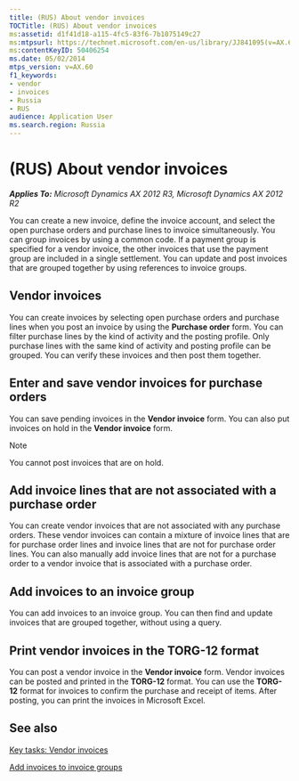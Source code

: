 ```yaml
---
title: (RUS) About vendor invoices
TOCTitle: (RUS) About vendor invoices
ms:assetid: d1f41d18-a115-4fc5-83f6-7b1075149c27
ms:mtpsurl: https://technet.microsoft.com/en-us/library/JJ841095(v=AX.60)
ms:contentKeyID: 50406254
ms.date: 05/02/2014
mtps_version: v=AX.60
f1_keywords:
- vendor
- invoices
- Russia
- RUS
audience: Application User
ms.search.region: Russia
---
```


# (RUS) About vendor invoices 


_**Applies To:** Microsoft Dynamics AX 2012 R3, Microsoft Dynamics AX 2012 R2_

You can create a new invoice, define the invoice account, and select the open purchase orders and purchase lines to invoice simultaneously. You can group invoices by using a common code. If a payment group is specified for a vendor invoice, the other invoices that use the payment group are included in a single settlement. You can update and post invoices that are grouped together by using references to invoice groups.

## Vendor invoices

You can create invoices by selecting open purchase orders and purchase lines when you post an invoice by using the **Purchase order** form. You can filter purchase lines by the kind of activity and the posting profile. Only purchase lines with the same kind of activity and posting profile can be grouped. You can verify these invoices and then post them together.

## Enter and save vendor invoices for purchase orders

You can save pending invoices in the **Vendor invoice** form. You can also put invoices on hold in the **Vendor invoice** form.


> [!NOTE]
> <P>You cannot post invoices that are on hold.</P>



## Add invoice lines that are not associated with a purchase order

You can create vendor invoices that are not associated with any purchase orders. These vendor invoices can contain a mixture of invoice lines that are for purchase order lines and invoice lines that are not for purchase order lines. You can also manually add invoice lines that are not for a purchase order to a vendor invoice that is associated with a purchase order.

## Add invoices to an invoice group

You can add invoices to an invoice group. You can then find and update invoices that are grouped together, without using a query.

## Print vendor invoices in the TORG-12 format

You can post a vendor invoice in the **Vendor invoice** form. Vendor invoices can be posted and printed in the **TORG-12** format. You can use the **TORG-12** format for invoices to confirm the purchase and receipt of items. After posting, you can print the invoices in Microsoft Excel.

## See also

[Key tasks: Vendor invoices](key-tasks-vendor-invoices.md)

[Add invoices to invoice groups](add-invoices-to-invoice-groups.md)

  


